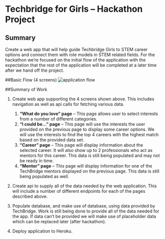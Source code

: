 # Techbridge for Girls – Hackathon Project

## Summary
Create a web app that will help guide Techbridge Girls to STEM career options and connect
them with role models in STEM related fields. For the hackathon we’re focused on the initial
flow of the application with the expectation that the rest of the application will be completed at
a later time after we hand off the project.

##Basic Flow (4 screens)
![application flow](https://github.com/techbridgeforgirls/techbridge/master/wiki/appFlow.jpg?token=AAA13-eAlPJLxbIgYD_LXesjbOMiAowjks5Xj6wFwA%3D%3D)

##Summary of Work
1. Create web app supporting the 4 screens shown above. This includes navigation as well
as api calls for fetching various data.

    1. **“What do you love” page** – This page allows user to select interests from a
number of different categories.
    2. **“I could be…” page** – This page will use the interests the user provided on the
previous page to display some career options. We will use the interests to find
the top 4 careers with the highest match based on the provided data set.
    3. **“Career” page** – This page will display information about the selected career. It
will also show up to 2 professionals who act as mentors for this career. This data
is still being populated and may not be ready in time.
    4. **“Mentor” page** – This page will display information for one of the TechBridge
mentors displayed on the previous page. This data is still being populated as
well.

2. Create api to supply all of the data needed by the web application. This will include a
number of different endpoints for each of the pages described above.

3. Populate database, and make use of database, using data provided by TechBridge. Work
is still being done to provide all of the data needed for the app. If data can’t be provided
we will make use of placeholder data which can be replaced later (after hackathon).

4. Deploy application to Heroku.
